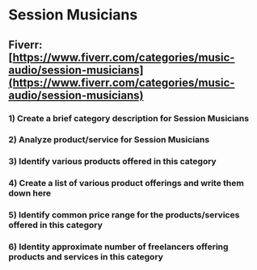 # Session Musicians
## Fiverr: [https://www.fiverr.com/categories/music-audio/session-musicians](https://www.fiverr.com/categories/music-audio/session-musicians)
### 1) Create a brief category description for Session Musicians
### 2) Analyze product/service for Session Musicians
### 3) Identify various products offered in this category
### 4) Create a list of various product offerings and write them down here
### 5) Identify common price range for the products/services offered in this category
### 6) Identity approximate number of freelancers offering products and services in this category
